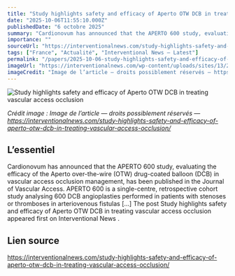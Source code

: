 ```yaml
---
title: "Study highlights safety and efficacy of Aperto OTW DCB in treating vascular access occlusion"
date: "2025-10-06T11:55:10.000Z"
publishedDate: "6 octobre 2025"
summary: "Cardionovum has announced that the APERTO 600 study, evaluating the efficacy of the Aperto over-the-wire (OTW) drug-coated balloon (DCB) in vascular access occlusion management, has been published in the Journal of Vascular Access. APERTO 600 is a single-centre, retrospective cohort study analysing 600 DCB angioplasties performed in patients with stenoses or thromboses in arteriovenous fistulas [&#8230;] The post Study highlights safety and efficacy of Aperto OTW DCB in treating vascular access occlusion appeared first on Interventional News ."
importance: ""
sourceUrl: "https://interventionalnews.com/study-highlights-safety-and-efficacy-of-aperto-otw-dcb-in-treating-vascular-access-occlusion/"
tags: ["France", "Actualité", "Interventional News — Latest"]
permalink: "/papers/2025-10-06-study-highlights-safety-and-efficacy-of-aperto-otw-dcb-in-treating-vascular-access-occlusion"
imageUrl: "https://interventionalnews.com/wp-content/uploads/sites/13/2025/10/Matteo-Tozzi-thumbnail.jpg"
imageCredit: "Image de l’article — droits possiblement réservés — https://interventionalnews.com/study-highlights-safety-and-efficacy-of-aperto-otw-dcb-in-treating-vascular-access-occlusion/"
---
```


![Study highlights safety and efficacy of Aperto OTW DCB in treating vascular access occlusion](https://interventionalnews.com/wp-content/uploads/sites/13/2025/10/Matteo-Tozzi-thumbnail.jpg)

*Crédit image : Image de l’article — droits possiblement réservés — https://interventionalnews.com/study-highlights-safety-and-efficacy-of-aperto-otw-dcb-in-treating-vascular-access-occlusion/*

## L’essentiel

Cardionovum has announced that the APERTO 600 study, evaluating the efficacy of the Aperto over-the-wire (OTW) drug-coated balloon (DCB) in vascular access occlusion management, has been published in the Journal of Vascular Access. APERTO 600 is a single-centre, retrospective cohort study analysing 600 DCB angioplasties performed in patients with stenoses or thromboses in arteriovenous fistulas [&#8230;] The post Study highlights safety and efficacy of Aperto OTW DCB in treating vascular access occlusion appeared first on Interventional News .

## Lien source

https://interventionalnews.com/study-highlights-safety-and-efficacy-of-aperto-otw-dcb-in-treating-vascular-access-occlusion/

